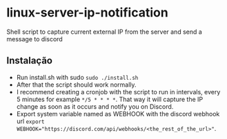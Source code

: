 # linux-server-ip-notification
Shell script to capture current external IP from the server and send a message to discord

## Instalação
- Run install.sh with sudo `sudo ./install.sh`
- After that the script should work normally.
- I recommend creating a cronjob with the script to run in intervals, every 5 minutes for example `*/5 * * * *`. That way it will capture the IP change as soon as it occurs and notify you on Discord.
- Export system variable named as WEBHOOK with the discord webhook url `export WEBHOOK="https://discord.com/api/webhooks/<the_rest_of_the_url>"`.